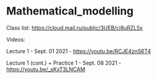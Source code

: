 # Mathematical_modelling
Class list: https://cloud.mail.ru/public/3UEB/cj8uRZL5x

Videos:

Lecture 1 - Sept. 01 2021 - https://youtu.be/RCJE4znS6T4

Lecture 1 (cont.) + Practice 1 - Sept. 08 2021 - https://youtu.be/_sKxT3LNCAM
